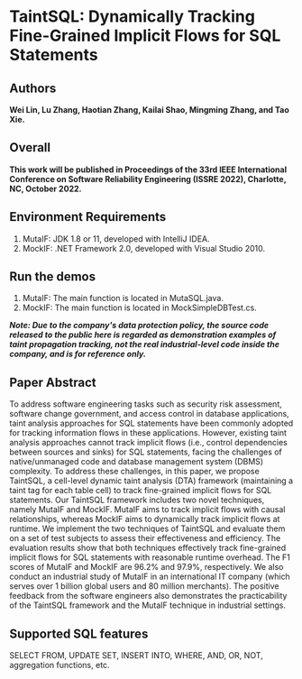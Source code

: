 # TaintSQL: Dynamically Tracking Fine-Grained Implicit Flows for SQL Statements

## Authors
**Wei Lin, Lu Zhang, Haotian Zhang, Kailai Shao, Mingming Zhang, and Tao Xie.**

## Overall
**This work will be published in Proceedings of the 33rd IEEE International Conference on Software Reliability Engineering (ISSRE 2022), Charlotte, NC, October 2022.**

## Environment Requirements

1. MutaIF: JDK 1.8 or 11, developed with IntelliJ IDEA.
2. MockIF: .NET Framework 2.0, developed with Visual Studio 2010.

## Run the demos

1. MutaIF: The main function is located in MutaSQL.java.
2. MockIF: The main function is located in MockSimpleDBTest.cs.

***Note: Due to the company's data protection policy, the source code released to the public here is regarded as demonstration examples of taint propagation tracking, not the real industrial-level code inside the company, and is for reference only.***

## Paper Abstract
To address software engineering tasks such as security risk assessment, software change government, and access control in database applications, taint analysis approaches for SQL statements have been commonly adopted for tracking information flows in these applications.
However, existing taint analysis approaches cannot track implicit flows (i.e., control dependencies between sources and sinks) for SQL statements, facing the challenges of native/unmanaged code and database management system (DBMS) complexity.
To address these challenges, in this paper, we propose TaintSQL, a cell-level dynamic taint analysis (DTA) framework (maintaining a taint tag for each table cell) to track fine-grained implicit flows for SQL statements.
Our TaintSQL framework includes two novel techniques, namely MutaIF and MockIF.
MutaIF aims to track implicit flows with causal relationships, whereas MockIF aims to dynamically track implicit flows at runtime.
We implement the two techniques of TaintSQL and evaluate them on a set of test subjects to assess their effectiveness and efficiency.
The evaluation results show that both techniques effectively track fine-grained implicit flows for SQL statements with reasonable runtime overhead.
The F1 scores of MutaIF and MockIF are 96.2% and 97.9%, respectively.
We also conduct an industrial study of MutaIF in an international IT company (which serves over 1 billion global users and 80 million merchants).
The positive feedback from the software engineers also demonstrates the practicability of the TaintSQL framework and the MutaIF technique in industrial settings.

## Supported SQL features

SELECT FROM, UPDATE SET, INSERT INTO, WHERE, AND, OR, NOT, aggregation functions, etc.